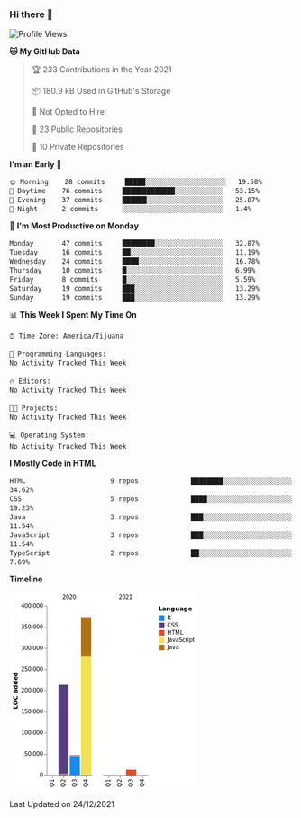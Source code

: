 ### Hi there 👋

<!--START_SECTION:waka-->
![Profile Views](http://img.shields.io/badge/Profile%20Views-0-blue)

**🐱 My GitHub Data** 

> 🏆 233 Contributions in the Year 2021
 > 
> 📦 180.9 kB Used in GitHub's Storage 
 > 
> 🚫 Not Opted to Hire
 > 
> 📜 23 Public Repositories 
 > 
> 🔑 10 Private Repositories  
 > 
**I'm an Early 🐤** 

```text
🌞 Morning    28 commits     █████░░░░░░░░░░░░░░░░░░░░   19.58% 
🌆 Daytime    76 commits     █████████████░░░░░░░░░░░░   53.15% 
🌃 Evening    37 commits     ██████░░░░░░░░░░░░░░░░░░░   25.87% 
🌙 Night      2 commits      ░░░░░░░░░░░░░░░░░░░░░░░░░   1.4%

```
📅 **I'm Most Productive on Monday** 

```text
Monday       47 commits     ████████░░░░░░░░░░░░░░░░░   32.87% 
Tuesday      16 commits     ██░░░░░░░░░░░░░░░░░░░░░░░   11.19% 
Wednesday    24 commits     ████░░░░░░░░░░░░░░░░░░░░░   16.78% 
Thursday     10 commits     █░░░░░░░░░░░░░░░░░░░░░░░░   6.99% 
Friday       8 commits      █░░░░░░░░░░░░░░░░░░░░░░░░   5.59% 
Saturday     19 commits     ███░░░░░░░░░░░░░░░░░░░░░░   13.29% 
Sunday       19 commits     ███░░░░░░░░░░░░░░░░░░░░░░   13.29%

```


📊 **This Week I Spent My Time On** 

```text
⌚︎ Time Zone: America/Tijuana

💬 Programming Languages: 
No Activity Tracked This Week

🔥 Editors: 
No Activity Tracked This Week

🐱‍💻 Projects: 
No Activity Tracked This Week

💻 Operating System: 
No Activity Tracked This Week

```

**I Mostly Code in HTML** 

```text
HTML                     9 repos             ████████░░░░░░░░░░░░░░░░░   34.62% 
CSS                      5 repos             ████░░░░░░░░░░░░░░░░░░░░░   19.23% 
Java                     3 repos             ███░░░░░░░░░░░░░░░░░░░░░░   11.54% 
JavaScript               3 repos             ███░░░░░░░░░░░░░░░░░░░░░░   11.54% 
TypeScript               2 repos             ██░░░░░░░░░░░░░░░░░░░░░░░   7.69%

```


**Timeline**

![Chart not found](https://raw.githubusercontent.com/Aarushi-Pandey/Aarushi-Pandey/main/charts/bar_graph.png) 


 Last Updated on 24/12/2021
<!--END_SECTION:waka-->
